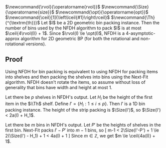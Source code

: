 <span class="invisible">
$\newcommand{\rvol}{\operatorname{rvol}}$
$\newcommand{\Size}{\operatorname{size}}$
$\newcommand{\opt}{\operatorname{opt}}$
$\newcommand{\ceil}[1]{\left\lceil{#1}\right\rceil}$
$\newcommand{\Th}{^{\textrm{th}}}$
</span>
Let $I$ be a 2D geometric bin packing instance.
Then the number of bins used by the NFDH algorithm to pack $I$
is at most $\ceil{4\rvol(I)} + 1$.
Since $\rvol(I) \le \opt(I)$, NFDH is a 4-asymptotic-approx algorithm for 2D geometric BP
(for both the rotational and non-rotational versions).

## Proof

Using NFDH for bin packing is equivalent to using NFDH
for packing items into shelves and then packing the shelves
into bins using the Next-Fit algorithm.
NFDH doesn't rotate the items, so assume without loss of generality
that bins have width and height at most 1.

Let there be $p$ shelves in NFDH's output.
Let $H_i$ be the height of the first item in the $i\Th$ shelf.
Define $I' = \{H_i: 1 \le i \le p\}$. Then $I'$ is a 1D bin packing instance.
The height of the strip packing is $\Size(I')$, so $\Size(I') < 2a(I) + H_1$.

Let there be $m$ bins in NFDH's output.
Let $P'$ be the heights of shelves in the first bin.
Next-Fit packs $I'-P'$ into $m-1$ bins, so
\[ m-1 < 2\Size(I'-P') + 1 \le 2(\Size(I') - H_1) + 1 < 4a(I) + 1 \]
Since $m \in \mathbb{Z}$, we get $m \le \ceil{4a(I)} + 1$.
